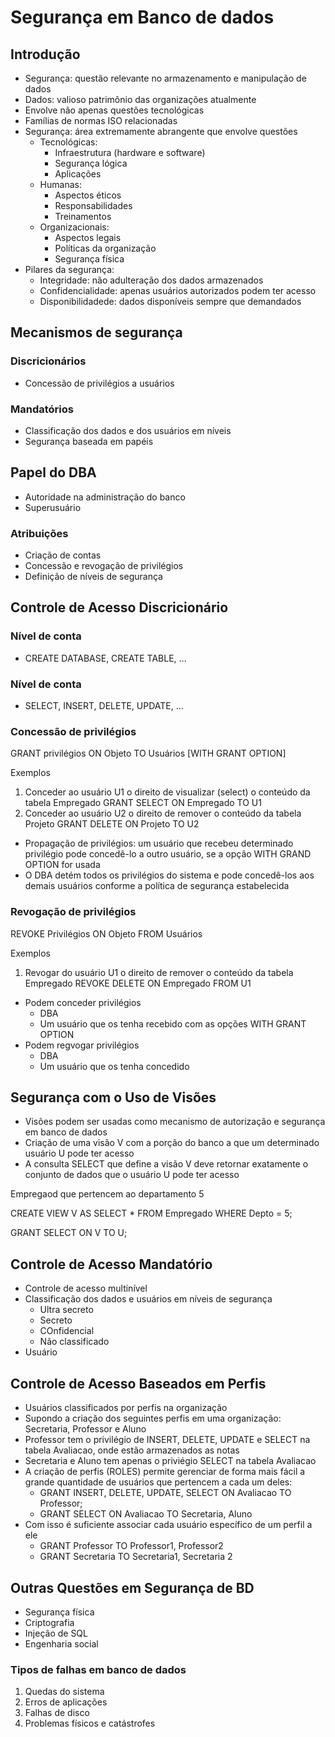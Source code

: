# Segurança em Banco de dados

## Introdução

- Segurança: questão relevante no armazenamento e manipulação de dados
- Dados: valioso patrimônio das organizações atualmente
- Envolve não apenas questões tecnológicas
- Famílias de normas ISO relacionadas
- Segurança: área extremamente abrangente que envolve questões
  - Tecnológicas:
    - Infraestrutura (hardware e software)
    - Segurança lógica
    - Aplicações
  - Humanas:
    - Aspectos éticos
    - Responsabilidades
    - Treinamentos
  - Organizacionais:
    - Aspectos legais
    - Políticas da organização
    - Segurança física
- Pilares da segurança:
  - Integridade: não adulteração dos dados armazenados
  - Confidencialidade: apenas usuários autorizados podem ter acesso
  - Disponibilidadede: dados disponíveis sempre que demandados

## Mecanismos de segurança
### Discricionários

- Concessão de privilégios a usuários

### Mandatórios

- Classificação dos dados e dos usuários em níveis
- Segurança baseada em papéis

## Papel do DBA

- Autoridade na administração do banco
- Superusuário

### Atribuições

- Criação de contas
- Concessão e revogação de privilégios
- Definição de níveis de segurança

## Controle de Acesso Discricionário

### Nível de conta

- CREATE DATABASE, CREATE TABLE, ...

### Nível de conta

- SELECT, INSERT, DELETE, UPDATE, ...



### Concessão de privilégios

GRANT privilégios ON Objeto TO Usuários [WITH GRANT OPTION]

Exemplos

1. Conceder ao usuário U1 o direito de visualizar (select) o conteúdo da tabela Empregado
    GRANT SELECT ON Empregado TO U1
2. Conceder ao usuário U2 o direito de remover o conteúdo da tabela Projeto
    GRANT DELETE ON Projeto TO U2

- Propagação de privilégios: um usuário que recebeu determinado privilégio pode concedê-lo a outro usuário, se a opção WITH GRAND OPTION for usada
- O DBA detém todos os privilégios do sistema e pode concedê-los aos demais usuários conforme a política de segurança estabelecida

### Revogação de privilégios

REVOKE Privilégios ON Objeto FROM Usuários

Exemplos

1. Revogar do usuário U1 o direito de remover o conteúdo da tabela Empregado
    REVOKE DELETE ON Empregado FROM U1

- Podem conceder privilégios
  - DBA
  - Um usuário que os tenha recebido com as opções WITH GRANT OPTION
- Podem regvogar privilégios
  - DBA
  - Um usuário que os tenha concedido

## Segurança com o Uso de Visões

- Visões podem ser usadas como mecanismo de autorização e segurança em banco de dados
- Criação de uma visão V com a porção do banco a que um determinado usuário U pode ter acesso
- A consulta SELECT que define a visão V deve retornar exatamente o conjunto de dados que o usuário U pode ter acesso

Empregaod que pertencem ao departamento 5

CREATE VIEW V AS SELECT * FROM Empregado WHERE Depto = 5;

GRANT SELECT ON V TO U;

## Controle de Acesso Mandatório

- Controle de acesso multinível
- Classificação dos dados e usuários em níveis de segurança
  - Ultra secreto
  - Secreto
  - COnfidencial
  - Não classificado
- Usuário

## Controle de Acesso Baseados em Perfis

- Usuários classificados por perfis na organização
- Supondo a criação dos seguintes perfis em uma organização: Secretaria, Professor e Aluno
- Professor tem o privilégio de INSERT, DELETE, UPDATE e SELECT na tabela Avaliacao, onde estão armazenados as notas
- Secretaria e Aluno tem apenas o priviégio SELECT na tabela Avaliacao
- A criação de perfis (ROLES) permite gerenciar de forma mais fácil a grande quantidade de usuários que pertencem a cada um deles:
  - GRANT INSERT, DELETE, UPDATE, SELECT ON Avaliacao TO Professor;
  - GRANT SELECT ON Avaliacao TO Secretaria, Aluno
- Com isso é suficiente associar cada usuário específico de um perfil a ele
  - GRANT Professor TO Professor1, Professor2
  - GRANT Secretaria TO Secretaria1, Secretaria 2

## Outras Questões em Segurança de BD

- Segurança física
- Criptografia
- Injeção de SQL
- Engenharia social

### Tipos de falhas em banco de dados

1. Quedas do sistema
2. Erros de aplicações
3. Falhas de disco
4. Problemas físicos e catástrofes

